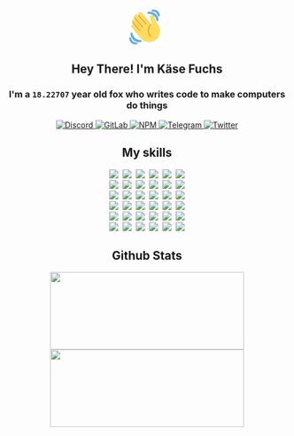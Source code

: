 <div><p align=center><img src=./resources/images/wave.gif width=64px height=64px></p><h2 align=center>Hey There! I'm Käse Fuchs</h2><h3 align=center>I'm a <code>18.22707</code> year old fox who writes code to make computers do things</h3><p align=center><a href=https://discord.com/users/507526681125322772><img alt=Discord src="https://img.shields.io/badge/Discord-5865F2?logo=discord&logoColor=white&style=flat-square#8c4da366bcd2152269dcd43343458475"> </a><a href=https://gitlab.com/kasefuchs><img alt=GitLab src="https://img.shields.io/badge/GitLab-330F63?logo=gitlab&logoColor=white&style=flat-square#8c4da366bcd2152269dcd43343458475"> </a><a href=https://npmjs.com/~kasefuchs><img alt=NPM src="https://img.shields.io/badge/NPM-CB3837?logo=npm&logoColor=white&style=flat-square#8c4da366bcd2152269dcd43343458475"> </a><a href=https://t.me/kasefuchs><img alt=Telegram src="https://img.shields.io/badge/Telegram-2CA5E0?logo=telegram&logoColor=white&style=flat-square#8c4da366bcd2152269dcd43343458475"> </a><a href=https://twitter.com/kasefuchs><img alt=Twitter src="https://img.shields.io/badge/Twitter-1DA1F2?logo=twitter&logoColor=white&style=flat-square#8c4da366bcd2152269dcd43343458475"></a></p><h2 align=center>My skills</h2><p align=center><a href=https://aws.amazon.com/ ><picture><source srcset="https://skillicons.dev/icons?i=aws&theme=dark#8c4da366bcd2152269dcd43343458475" media="(prefers-color-scheme: dark)"><source srcset="https://skillicons.dev/icons?i=aws&theme=light#8c4da366bcd2152269dcd43343458475" media="(prefers-color-scheme: light), (prefers-color-scheme: no-preference)"><img src="https://skillicons.dev/icons?i=aws&theme=light#8c4da366bcd2152269dcd43343458475"></picture></a>&nbsp;&nbsp;<a href=https://en.wikipedia.org/wiki/Bash_(Unix_shell)><picture><source srcset="https://skillicons.dev/icons?i=bash&theme=dark#8c4da366bcd2152269dcd43343458475" media="(prefers-color-scheme: dark)"><source srcset="https://skillicons.dev/icons?i=bash&theme=light#8c4da366bcd2152269dcd43343458475" media="(prefers-color-scheme: light), (prefers-color-scheme: no-preference)"><img src="https://skillicons.dev/icons?i=bash&theme=light#8c4da366bcd2152269dcd43343458475"></picture></a>&nbsp;&nbsp;<a href=https://discord.com/developers/docs><picture><source srcset="https://skillicons.dev/icons?i=bots&theme=dark#8c4da366bcd2152269dcd43343458475" media="(prefers-color-scheme: dark)"><source srcset="https://skillicons.dev/icons?i=bots&theme=light#8c4da366bcd2152269dcd43343458475" media="(prefers-color-scheme: light), (prefers-color-scheme: no-preference)"><img src="https://skillicons.dev/icons?i=bots&theme=light#8c4da366bcd2152269dcd43343458475"></picture></a>&nbsp;&nbsp;<a href=https://www.cloudflare.com/ ><picture><source srcset="https://skillicons.dev/icons?i=cloudflare&theme=dark#8c4da366bcd2152269dcd43343458475" media="(prefers-color-scheme: dark)"><source srcset="https://skillicons.dev/icons?i=cloudflare&theme=light#8c4da366bcd2152269dcd43343458475" media="(prefers-color-scheme: light), (prefers-color-scheme: no-preference)"><img src="https://skillicons.dev/icons?i=cloudflare&theme=light#8c4da366bcd2152269dcd43343458475"></picture></a>&nbsp;&nbsp;<a href=https://en.wikipedia.org/wiki/CSS><picture><source srcset="https://skillicons.dev/icons?i=css&theme=dark#8c4da366bcd2152269dcd43343458475" media="(prefers-color-scheme: dark)"><source srcset="https://skillicons.dev/icons?i=css&theme=light#8c4da366bcd2152269dcd43343458475" media="(prefers-color-scheme: light), (prefers-color-scheme: no-preference)"><img src="https://skillicons.dev/icons?i=css&theme=light#8c4da366bcd2152269dcd43343458475"></picture></a>&nbsp;&nbsp;<a href=https://www.docker.com/ ><picture><source srcset="https://skillicons.dev/icons?i=docker&theme=dark#8c4da366bcd2152269dcd43343458475" media="(prefers-color-scheme: dark)"><source srcset="https://skillicons.dev/icons?i=docker&theme=light#8c4da366bcd2152269dcd43343458475" media="(prefers-color-scheme: light), (prefers-color-scheme: no-preference)"><img src="https://skillicons.dev/icons?i=docker&theme=light#8c4da366bcd2152269dcd43343458475"></picture></a><br><a href=https://www.electronjs.org/ ><picture><source srcset="https://skillicons.dev/icons?i=electron&theme=dark#8c4da366bcd2152269dcd43343458475" media="(prefers-color-scheme: dark)"><source srcset="https://skillicons.dev/icons?i=electron&theme=light#8c4da366bcd2152269dcd43343458475" media="(prefers-color-scheme: light), (prefers-color-scheme: no-preference)"><img src="https://skillicons.dev/icons?i=electron&theme=light#8c4da366bcd2152269dcd43343458475"></picture></a>&nbsp;&nbsp;<a href=https://expressjs.com/ ><picture><source srcset="https://skillicons.dev/icons?i=express&theme=dark#8c4da366bcd2152269dcd43343458475" media="(prefers-color-scheme: dark)"><source srcset="https://skillicons.dev/icons?i=express&theme=light#8c4da366bcd2152269dcd43343458475" media="(prefers-color-scheme: light), (prefers-color-scheme: no-preference)"><img src="https://skillicons.dev/icons?i=express&theme=light#8c4da366bcd2152269dcd43343458475"></picture></a>&nbsp;&nbsp;<a href=https://www.figma.com/ ><picture><source srcset="https://skillicons.dev/icons?i=figma&theme=dark#8c4da366bcd2152269dcd43343458475" media="(prefers-color-scheme: dark)"><source srcset="https://skillicons.dev/icons?i=figma&theme=light#8c4da366bcd2152269dcd43343458475" media="(prefers-color-scheme: light), (prefers-color-scheme: no-preference)"><img src="https://skillicons.dev/icons?i=figma&theme=light#8c4da366bcd2152269dcd43343458475"></picture></a>&nbsp;&nbsp;<a href=https://firebase.google.com/ ><picture><source srcset="https://skillicons.dev/icons?i=firebase&theme=dark#8c4da366bcd2152269dcd43343458475" media="(prefers-color-scheme: dark)"><source srcset="https://skillicons.dev/icons?i=firebase&theme=light#8c4da366bcd2152269dcd43343458475" media="(prefers-color-scheme: light), (prefers-color-scheme: no-preference)"><img src="https://skillicons.dev/icons?i=firebase&theme=light#8c4da366bcd2152269dcd43343458475"></picture></a>&nbsp;&nbsp;<a href=https://flask.palletsprojects.com/ ><picture><source srcset="https://skillicons.dev/icons?i=flask&theme=dark#8c4da366bcd2152269dcd43343458475" media="(prefers-color-scheme: dark)"><source srcset="https://skillicons.dev/icons?i=flask&theme=light#8c4da366bcd2152269dcd43343458475" media="(prefers-color-scheme: light), (prefers-color-scheme: no-preference)"><img src="https://skillicons.dev/icons?i=flask&theme=light#8c4da366bcd2152269dcd43343458475"></picture></a>&nbsp;&nbsp;<a href=https://cloud.google.com/ ><picture><source srcset="https://skillicons.dev/icons?i=gcp&theme=dark#8c4da366bcd2152269dcd43343458475" media="(prefers-color-scheme: dark)"><source srcset="https://skillicons.dev/icons?i=gcp&theme=light#8c4da366bcd2152269dcd43343458475" media="(prefers-color-scheme: light), (prefers-color-scheme: no-preference)"><img src="https://skillicons.dev/icons?i=gcp&theme=light#8c4da366bcd2152269dcd43343458475"></picture></a><br><a href=https://git-scm.com/ ><picture><source srcset="https://skillicons.dev/icons?i=git&theme=dark#8c4da366bcd2152269dcd43343458475" media="(prefers-color-scheme: dark)"><source srcset="https://skillicons.dev/icons?i=git&theme=light#8c4da366bcd2152269dcd43343458475" media="(prefers-color-scheme: light), (prefers-color-scheme: no-preference)"><img src="https://skillicons.dev/icons?i=git&theme=light#8c4da366bcd2152269dcd43343458475"></picture></a>&nbsp;&nbsp;<a href=https://github.com/ ><picture><source srcset="https://skillicons.dev/icons?i=github&theme=dark#8c4da366bcd2152269dcd43343458475" media="(prefers-color-scheme: dark)"><source srcset="https://skillicons.dev/icons?i=github&theme=light#8c4da366bcd2152269dcd43343458475" media="(prefers-color-scheme: light), (prefers-color-scheme: no-preference)"><img src="https://skillicons.dev/icons?i=github&theme=light#8c4da366bcd2152269dcd43343458475"></picture></a>&nbsp;&nbsp;<a href=https://gitlab.com/ ><picture><source srcset="https://skillicons.dev/icons?i=gitlab&theme=dark#8c4da366bcd2152269dcd43343458475" media="(prefers-color-scheme: dark)"><source srcset="https://skillicons.dev/icons?i=gitlab&theme=light#8c4da366bcd2152269dcd43343458475" media="(prefers-color-scheme: light), (prefers-color-scheme: no-preference)"><img src="https://skillicons.dev/icons?i=gitlab&theme=light#8c4da366bcd2152269dcd43343458475"></picture></a>&nbsp;&nbsp;<a href=https://www.heroku.com/ ><picture><source srcset="https://skillicons.dev/icons?i=heroku&theme=dark#8c4da366bcd2152269dcd43343458475" media="(prefers-color-scheme: dark)"><source srcset="https://skillicons.dev/icons?i=heroku&theme=light#8c4da366bcd2152269dcd43343458475" media="(prefers-color-scheme: light), (prefers-color-scheme: no-preference)"><img src="https://skillicons.dev/icons?i=heroku&theme=light#8c4da366bcd2152269dcd43343458475"></picture></a>&nbsp;&nbsp;<a href=https://en.wikipedia.org/wiki/HTML><picture><source srcset="https://skillicons.dev/icons?i=html&theme=dark#8c4da366bcd2152269dcd43343458475" media="(prefers-color-scheme: dark)"><source srcset="https://skillicons.dev/icons?i=html&theme=light#8c4da366bcd2152269dcd43343458475" media="(prefers-color-scheme: light), (prefers-color-scheme: no-preference)"><img src="https://skillicons.dev/icons?i=html&theme=light#8c4da366bcd2152269dcd43343458475"></picture></a>&nbsp;&nbsp;<a href=https://en.wikipedia.org/wiki/JavaScript><picture><source srcset="https://skillicons.dev/icons?i=js&theme=dark#8c4da366bcd2152269dcd43343458475" media="(prefers-color-scheme: dark)"><source srcset="https://skillicons.dev/icons?i=js&theme=light#8c4da366bcd2152269dcd43343458475" media="(prefers-color-scheme: light), (prefers-color-scheme: no-preference)"><img src="https://skillicons.dev/icons?i=js&theme=light#8c4da366bcd2152269dcd43343458475"></picture></a><br><a href=https://en.wikipedia.org/wiki/Linux><picture><source srcset="https://skillicons.dev/icons?i=linux&theme=dark#8c4da366bcd2152269dcd43343458475" media="(prefers-color-scheme: dark)"><source srcset="https://skillicons.dev/icons?i=linux&theme=light#8c4da366bcd2152269dcd43343458475" media="(prefers-color-scheme: light), (prefers-color-scheme: no-preference)"><img src="https://skillicons.dev/icons?i=linux&theme=light#8c4da366bcd2152269dcd43343458475"></picture></a>&nbsp;&nbsp;<a href=https://mui.com/ ><picture><source srcset="https://skillicons.dev/icons?i=materialui&theme=dark#8c4da366bcd2152269dcd43343458475" media="(prefers-color-scheme: dark)"><source srcset="https://skillicons.dev/icons?i=materialui&theme=light#8c4da366bcd2152269dcd43343458475" media="(prefers-color-scheme: light), (prefers-color-scheme: no-preference)"><img src="https://skillicons.dev/icons?i=materialui&theme=light#8c4da366bcd2152269dcd43343458475"></picture></a>&nbsp;&nbsp;<a href=https://en.wikipedia.org/wiki/Markdown><picture><source srcset="https://skillicons.dev/icons?i=md&theme=dark#8c4da366bcd2152269dcd43343458475" media="(prefers-color-scheme: dark)"><source srcset="https://skillicons.dev/icons?i=md&theme=light#8c4da366bcd2152269dcd43343458475" media="(prefers-color-scheme: light), (prefers-color-scheme: no-preference)"><img src="https://skillicons.dev/icons?i=md&theme=light#8c4da366bcd2152269dcd43343458475"></picture></a>&nbsp;&nbsp;<a href=https://www.mongodb.com/ ><picture><source srcset="https://skillicons.dev/icons?i=mongodb&theme=dark#8c4da366bcd2152269dcd43343458475" media="(prefers-color-scheme: dark)"><source srcset="https://skillicons.dev/icons?i=mongodb&theme=light#8c4da366bcd2152269dcd43343458475" media="(prefers-color-scheme: light), (prefers-color-scheme: no-preference)"><img src="https://skillicons.dev/icons?i=mongodb&theme=light#8c4da366bcd2152269dcd43343458475"></picture></a>&nbsp;&nbsp;<a href=https://www.mysql.com/ ><picture><source srcset="https://skillicons.dev/icons?i=mysql&theme=dark#8c4da366bcd2152269dcd43343458475" media="(prefers-color-scheme: dark)"><source srcset="https://skillicons.dev/icons?i=mysql&theme=light#8c4da366bcd2152269dcd43343458475" media="(prefers-color-scheme: light), (prefers-color-scheme: no-preference)"><img src="https://skillicons.dev/icons?i=mysql&theme=light#8c4da366bcd2152269dcd43343458475"></picture></a>&nbsp;&nbsp;<a href=https://nextjs.org/ ><picture><source srcset="https://skillicons.dev/icons?i=nextjs&theme=dark#8c4da366bcd2152269dcd43343458475" media="(prefers-color-scheme: dark)"><source srcset="https://skillicons.dev/icons?i=nextjs&theme=light#8c4da366bcd2152269dcd43343458475" media="(prefers-color-scheme: light), (prefers-color-scheme: no-preference)"><img src="https://skillicons.dev/icons?i=nextjs&theme=light#8c4da366bcd2152269dcd43343458475"></picture></a><br><a href=https://nodejs.org/en/ ><picture><source srcset="https://skillicons.dev/icons?i=nodejs&theme=dark#8c4da366bcd2152269dcd43343458475" media="(prefers-color-scheme: dark)"><source srcset="https://skillicons.dev/icons?i=nodejs&theme=light#8c4da366bcd2152269dcd43343458475" media="(prefers-color-scheme: light), (prefers-color-scheme: no-preference)"><img src="https://skillicons.dev/icons?i=nodejs&theme=light#8c4da366bcd2152269dcd43343458475"></picture></a>&nbsp;&nbsp;<a href=https://www.postgresql.org/ ><picture><source srcset="https://skillicons.dev/icons?i=postgres&theme=dark#8c4da366bcd2152269dcd43343458475" media="(prefers-color-scheme: dark)"><source srcset="https://skillicons.dev/icons?i=postgres&theme=light#8c4da366bcd2152269dcd43343458475" media="(prefers-color-scheme: light), (prefers-color-scheme: no-preference)"><img src="https://skillicons.dev/icons?i=postgres&theme=light#8c4da366bcd2152269dcd43343458475"></picture></a>&nbsp;&nbsp;<a href=https://learn.microsoft.com/en-us/powershell/ ><picture><source srcset="https://skillicons.dev/icons?i=powershell&theme=dark#8c4da366bcd2152269dcd43343458475" media="(prefers-color-scheme: dark)"><source srcset="https://skillicons.dev/icons?i=powershell&theme=light#8c4da366bcd2152269dcd43343458475" media="(prefers-color-scheme: light), (prefers-color-scheme: no-preference)"><img src="https://skillicons.dev/icons?i=powershell&theme=light#8c4da366bcd2152269dcd43343458475"></picture></a>&nbsp;&nbsp;<a href=https://www.python.org/ ><picture><source srcset="https://skillicons.dev/icons?i=py&theme=dark#8c4da366bcd2152269dcd43343458475" media="(prefers-color-scheme: dark)"><source srcset="https://skillicons.dev/icons?i=py&theme=light#8c4da366bcd2152269dcd43343458475" media="(prefers-color-scheme: light), (prefers-color-scheme: no-preference)"><img src="https://skillicons.dev/icons?i=py&theme=light#8c4da366bcd2152269dcd43343458475"></picture></a>&nbsp;&nbsp;<a href=https://www.raspberrypi.org/ ><picture><source srcset="https://skillicons.dev/icons?i=raspberrypi&theme=dark#8c4da366bcd2152269dcd43343458475" media="(prefers-color-scheme: dark)"><source srcset="https://skillicons.dev/icons?i=raspberrypi&theme=light#8c4da366bcd2152269dcd43343458475" media="(prefers-color-scheme: light), (prefers-color-scheme: no-preference)"><img src="https://skillicons.dev/icons?i=raspberrypi&theme=light#8c4da366bcd2152269dcd43343458475"></picture></a>&nbsp;&nbsp;<a href=https://reactjs.org/ ><picture><source srcset="https://skillicons.dev/icons?i=react&theme=dark#8c4da366bcd2152269dcd43343458475" media="(prefers-color-scheme: dark)"><source srcset="https://skillicons.dev/icons?i=react&theme=light#8c4da366bcd2152269dcd43343458475" media="(prefers-color-scheme: light), (prefers-color-scheme: no-preference)"><img src="https://skillicons.dev/icons?i=react&theme=light#8c4da366bcd2152269dcd43343458475"></picture></a><br><a href=https://redux.js.org/ ><picture><source srcset="https://skillicons.dev/icons?i=redux&theme=dark#8c4da366bcd2152269dcd43343458475" media="(prefers-color-scheme: dark)"><source srcset="https://skillicons.dev/icons?i=redux&theme=light#8c4da366bcd2152269dcd43343458475" media="(prefers-color-scheme: light), (prefers-color-scheme: no-preference)"><img src="https://skillicons.dev/icons?i=redux&theme=light#8c4da366bcd2152269dcd43343458475"></picture></a>&nbsp;&nbsp;<a href=https://en.wikipedia.org/wiki/Regular_expression><picture><source srcset="https://skillicons.dev/icons?i=regex&theme=dark#8c4da366bcd2152269dcd43343458475" media="(prefers-color-scheme: dark)"><source srcset="https://skillicons.dev/icons?i=regex&theme=light#8c4da366bcd2152269dcd43343458475" media="(prefers-color-scheme: light), (prefers-color-scheme: no-preference)"><img src="https://skillicons.dev/icons?i=regex&theme=light#8c4da366bcd2152269dcd43343458475"></picture></a>&nbsp;&nbsp;<a href=https://en.wikipedia.org/wiki/Sass_(stylesheet_language)><picture><source srcset="https://skillicons.dev/icons?i=sass&theme=dark#8c4da366bcd2152269dcd43343458475" media="(prefers-color-scheme: dark)"><source srcset="https://skillicons.dev/icons?i=sass&theme=light#8c4da366bcd2152269dcd43343458475" media="(prefers-color-scheme: light), (prefers-color-scheme: no-preference)"><img src="https://skillicons.dev/icons?i=sass&theme=light#8c4da366bcd2152269dcd43343458475"></picture></a>&nbsp;&nbsp;<a href=https://www.typescriptlang.org/ ><picture><source srcset="https://skillicons.dev/icons?i=ts&theme=dark#8c4da366bcd2152269dcd43343458475" media="(prefers-color-scheme: dark)"><source srcset="https://skillicons.dev/icons?i=ts&theme=light#8c4da366bcd2152269dcd43343458475" media="(prefers-color-scheme: light), (prefers-color-scheme: no-preference)"><img src="https://skillicons.dev/icons?i=ts&theme=light#8c4da366bcd2152269dcd43343458475"></picture></a>&nbsp;&nbsp;<a href=https://unity.com/ ><picture><source srcset="https://skillicons.dev/icons?i=unity&theme=dark#8c4da366bcd2152269dcd43343458475" media="(prefers-color-scheme: dark)"><source srcset="https://skillicons.dev/icons?i=unity&theme=light#8c4da366bcd2152269dcd43343458475" media="(prefers-color-scheme: light), (prefers-color-scheme: no-preference)"><img src="https://skillicons.dev/icons?i=unity&theme=light#8c4da366bcd2152269dcd43343458475"></picture></a>&nbsp;&nbsp;<a href=https://workers.cloudflare.com/ ><picture><source srcset="https://skillicons.dev/icons?i=workers&theme=dark#8c4da366bcd2152269dcd43343458475" media="(prefers-color-scheme: dark)"><source srcset="https://skillicons.dev/icons?i=workers&theme=light#8c4da366bcd2152269dcd43343458475" media="(prefers-color-scheme: light), (prefers-color-scheme: no-preference)"><img src="https://skillicons.dev/icons?i=workers&theme=light#8c4da366bcd2152269dcd43343458475"></picture></a><br></p><h2 align=center>Github Stats</h2><p align=center><picture><source srcset="https://github-readme-stats-kasefuchs.vercel.app/api/?count_private=true&hide_border=true&hide_rank=true&line_height=20&hide_title=true&username=Kasefuchs&theme=dark#8c4da366bcd2152269dcd43343458475" media="(prefers-color-scheme: dark)"><source srcset="https://github-readme-stats-kasefuchs.vercel.app/api/?count_private=true&hide_border=true&hide_rank=true&line_height=20&hide_title=true&username=Kasefuchs&theme=light#8c4da366bcd2152269dcd43343458475" media="(prefers-color-scheme: light), (prefers-color-scheme: no-preference)"><img align=middle width=350 height=140 src="https://github-readme-stats-kasefuchs.vercel.app/api/?count_private=true&hide_border=true&hide_rank=true&line_height=20&hide_title=true&username=Kasefuchs&theme=light#8c4da366bcd2152269dcd43343458475"></picture><picture><source srcset="https://github-readme-stats-kasefuchs.vercel.app/api/top-langs/?count_private=true&hide_border=true&layout=compact&username=Kasefuchs&theme=dark#8c4da366bcd2152269dcd43343458475" media="(prefers-color-scheme: dark)"><source srcset="https://github-readme-stats-kasefuchs.vercel.app/api/top-langs/?count_private=true&hide_border=true&layout=compact&username=Kasefuchs&theme=light#8c4da366bcd2152269dcd43343458475" media="(prefers-color-scheme: light), (prefers-color-scheme: no-preference)"><img align=middle width=350 height=140 src="https://github-readme-stats-kasefuchs.vercel.app/api/top-langs/?count_private=true&hide_border=true&layout=compact&username=Kasefuchs&theme=light#8c4da366bcd2152269dcd43343458475"></picture></p><img src="https://hit.yhype.me/github/profile?user_id=64592097#8c4da366bcd2152269dcd43343458475" alt=""></div>